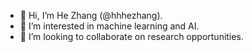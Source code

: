 - 👋 Hi, I’m He Zhang (@hhhezhang).
- 👀 I’m interested in machine learning and AI.
- 💞️ I’m looking to collaborate on research opportunities.

<!---
hhhezhang/hhhezhang is a ✨ special ✨ repository because its `README.md` (this file) appears on your GitHub profile.
You can click the Preview link to take a look at your changes.
--->

